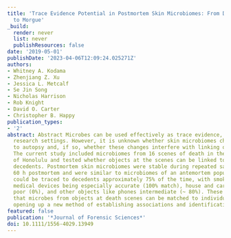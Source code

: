 ```yaml
---
title: 'Trace Evidence Potential in Postmortem Skin Microbiomes: From Death Scene
  to Morgue'
_build:
  render: never
  list: never
  publishResources: false
date: '2019-05-01'
publishDate: '2023-04-06T12:09:24.025271Z'
authors:
- Whitney A. Kodama
- Zhenjiang Z. Xu
- Jessica L. Metcalf
- Se Jin Song
- Nicholas Harrison
- Rob Knight
- David O. Carter
- Christopher B. Happy
publication_types:
- '2'
abstract: Abstract Microbes can be used effectively as trace evidence, at least in
  research settings. However, it is unknown whether skin microbiomes change prior
  to autopsy and, if so, whether these changes interfere with linking objects to decedents.
  The current study included microbiomes from 16 scenes of death in the City and County
  of Honolulu and tested whether objects at the scenes can be linked to individual
  decedents. Postmortem skin microbiomes were stable during repeated sampling up to
  60 h postmortem and were similar to microbiomes of an antemortem population. Objects
  could be traced to decedents approximately 75% of the time, with smoking pipes and
  medical devices being especially accurate (100% match), house and car keys being
  poor (0%), and other objects like phones intermediate (~ 80%). These results show
  that microbes from objects at death scenes can be matched to individual decedents,
  opening up a new method of establishing associations and identifications.
featured: false
publication: '*Journal of Forensic Sciences*'
doi: 10.1111/1556-4029.13949
---
```



